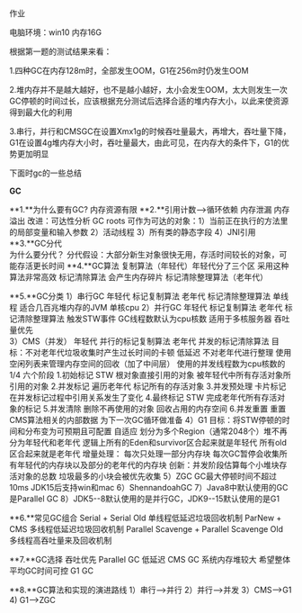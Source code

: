 作业

电脑环境：win10  内存16G

根据第一题的测试结果来看：

1.四种GC在内存128m时，全部发生OOM，G1在256m时仍发生OOM

2.堆内存并不是越大越好，也不是越小越好，太小会发生OOM，太大则发生一次GC停顿的时间过长，应该根据充分测试后选择合适的堆内存大小，以此来使资源得到最大化的利用

3.串行，并行和CMSGC在设置Xmx1g的时候吞吐量最大，再增大，吞吐量下降，G1在设置4g堆内存大小时，吞吐量最大，由此可见，在内存大的条件下，G1的优势更加明显

下面时gc的一些总结

**GC**

**1.**为什么要有GC? 内存资源有限
**2.**引用计数-->循环依赖  内存泄漏 内存溢出 
改进：可达性分析 GC roots
可作为可达的对象：1）当前正在执行的方法里的局部变量和输入参数
                 2）活动线程
                 3）所有类的静态字段
                 4）JNI引用
**3.**GC分代  
为什么要分代？ 分代假设：大部分新生对象很快无用，存活时间较长的对象，可能存活更长时间
**4.**GC算法 
复制算法（年轻代）年轻代分了三个区 采用这种算法非常高效
标记清除算法  会产生内存碎片
标记清除整理算法（老年代）

**5.**GC分类
1）串行GC 
年轻代 标记复制算法  老年代 标记清除整理算法
单线程  适合几百兆堆内存的JVM 单核cpu
2）并行GC
年轻代 标记复制算法  老年代 标记清除整理算法  触发STW事件
GC线程数默认为cpu核数
适用于多核服务器 吞吐量优先  
3）CMS（并发）
年轻代 并行的标记复制算法  老年代 并发的标记清除算法
目标：不对老年代垃圾收集时产生过长时间的卡顿 低延迟
不对老年代进行整理 使用空闲列表来管理内存空间的回收（加了中间层）
使用的并发线程数为cpu核数的1/4
六个阶段
1.初始标记 STW 根对象直接引用的对象 被年轻代中所有存活对象所引用的对象
2.并发标记 遍历老年代 标记所有的存活对象
3.并发预处理 卡片标记 在并发标记过程中引用关系发生了变化
4.最终标记 STW 完成老年代所有存活对象的标记
5.并发清除 删除不再使用的对象 回收占用的内存空间
6.并发重置 重置CMS算法相关的内部数据 为下一次GC循环做准备
4）G1
目标：将STW停顿的时间和分布变为可预期且可配置 自适应
划分为多个Region（通常2048个）堆不再分为年轻代和老年代 逻辑上所有的Eden和survivor区合起来就是年轻代 所有old区合起来就是老年代
增量处理： 每次只处理一部分内存块 每次GC暂停会收集所有年轻代的内存块以及部分的老年代的内存块
创新：并发阶段估算每个小堆块存活对象的总数 垃圾最多的小块会被优先收集
5）ZGC
GC最大停顿时间不超过10ms
JDK15后支持win和mac
6）ShennandoahGC 
7）Java8中默认使用的GC是Parallel GC
8）JDK5--8默认使用的是并行GC，JDK9--15默认使用的是G1

**6.**常见GC组合
Serial + Serial Old 单线程低延迟垃圾回收机制
ParNew + CMS 多线程低延迟垃圾回收机制
Parallel Scavenge + Parallel Scavenge Old 多线程高吞吐量来及回收机制

**7.**GC选择
吞吐优先 Parallel GC
低延迟 CMS GC
系统内存堆较大 希望整体平均GC时间可控 G1 GC

**8.**GC算法和实现的演进路线
1）串行-->并行
2）并行-->并发
3）CMS-->G1
4) G1-->ZGC



